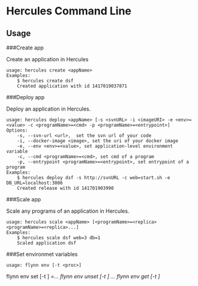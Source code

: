Hercules Command Line
====

## Usage

###Create app

Create an application in Hercules

    usage: hercules create <appName>
    Examples:
    	$ hercules create dsf
    	Created application with id 1417019037871

###Deploy app

Deploy an application in Hercules.

    usage: hercules deploy <appName> [-s <svnURL> -i <imageURI> -e <env>=<value> -c <programName>=<cmd> -p <programName>=<entrypoint>]
    Options:
    	-s, --svn-url <url>,  set the svn url of your code
    	-i, --docker-image <image>, set the uri of your docker image
    	-e, --env <env>=<value>, set application-level environment variable
    	-c, --cmd <programName>=<cmd>, set cmd of a program
    	-p, --entrypoint <programName>=<entrypoint>, set entrypoint of a program
    Examples:
    	$ hercules deploy dsf -s http://svnURL -c web=start.sh -e DB_URL=localhost:3006 
    	Created release with id 141701903990
	
###Scale app

Scale any programs of an application in Hercules.

    usage: hercules scale <appName> [<programName>=<replica> <programName>=<replica>...]
    Examples:
    	$ hercules scale dsf web=3 db=1
    	Scaled application dsf

###Set environmet variables

	usage: flynn env [-t <proc>]
flynn env set [-t <proc>] <var>=<val>...
flynn env unset [-t <proc>] <var>...
flynn env get [-t <proc>] <var>
	

	
